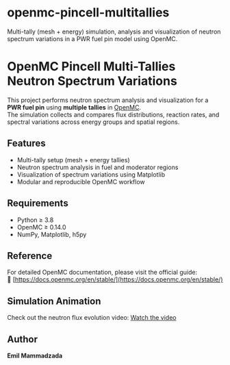 # openmc-pincell-multitallies
Multi-tally (mesh + energy) simulation, analysis and visualization of neutron spectrum variations  in a PWR fuel pin model using OpenMC.
# OpenMC Pincell Multi-Tallies Neutron Spectrum Variations

This project performs neutron spectrum analysis and visualization for a **PWR fuel pin** using **multiple tallies** in [OpenMC](https://docs.openmc.org/en/stable/).  
The simulation collects and compares flux distributions, reaction rates, and spectral variations across energy groups and spatial regions.

## Features
- Multi-tally setup (mesh + energy tallies)
- Neutron spectrum analysis in fuel and moderator regions
- Visualization of spectrum variations using Matplotlib
- Modular and reproducible OpenMC workflow

## Requirements
- Python ≥ 3.8  
- OpenMC ≥ 0.14.0  
- NumPy, Matplotlib, h5py

## Reference
For detailed OpenMC documentation, please visit the official guide:  
🔗 [https://docs.openmc.org/en/stable/](https://docs.openmc.org/en/stable/)
## Simulation Animation

Check out the neutron flux evolution video:
[Watch the video](flux_animation.mp4)
## Author
**Emil Mammadzada**  
 
